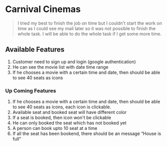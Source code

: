 # Carnival Cinemas

> I tried my best to finish the job on time but I couldn't start the work on time as I could see my mail later so it was not possible to finish the whole task. I will be able to do the whole task if I get some more time.

## Available Features

1. Customer need to sign up and login (google authentication)
2. He can see the movie list with date time range
3. If he chooses a movie with a certain time and date, then should be able to see 40 seats as icons

### Up Coming Features

1. If he chooses a movie with a certain time and date, then should be able to see 40 seats as icons, each icon is clickable.
2. Available seat and booked seat will have different color
3. If a seat is booked, then icon won't be clickable
4. He can only booked the seat which has not booked yet
5. A person can book upto 10 seat at a time
6. If all the seat has been bookend, there should be an message “House is full”
